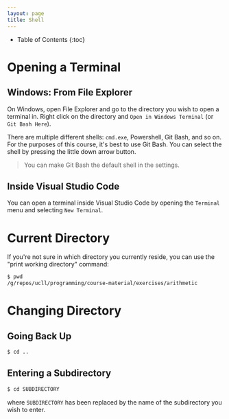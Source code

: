 ```yaml
---
layout: page
title: Shell
---
```


* Table of Contents
{:toc}

# Opening a Terminal

## Windows: From File Explorer

On Windows, open File Explorer and go to the directory you wish to open a terminal in.
Right click on the directory and `Open in Windows Terminal` (or `Git Bash Here`).

There are multiple different shells: `cmd.exe`, Powershell, Git Bash, and so on.
For the purposes of this course, it's best to use Git Bash.
You can select the shell by pressing the little down arrow button.

> You can make Git Bash the default shell in the settings.

## Inside Visual Studio Code

You can open a terminal inside Visual Studio Code by opening the `Terminal` menu and selecting `New Terminal`.

# Current Directory

If you're not sure in which directory you currently reside, you can use the "print working directory" command:

```bash
$ pwd
/g/repos/ucll/programming/course-material/exercises/arithmetic
```

# Changing Directory

## Going Back Up

```bash
$ cd ..
```

## Entering a Subdirectory

```bash
$ cd SUBDIRECTORY
```

where `SUBDIRECTORY` has been replaced by the name of the subdirectory you wish to enter.
